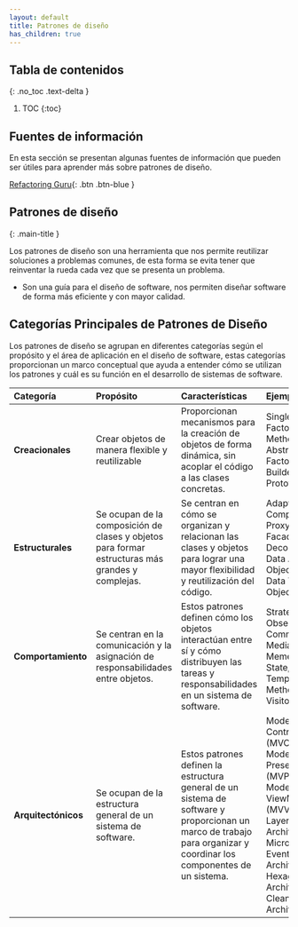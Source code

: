 ```yaml
---
layout: default
title: Patrones de diseño
has_children: true
---
```


## Tabla de contenidos
{: .no_toc .text-delta }

1. TOC
{:toc}

## **Fuentes de información**
En esta sección se presentan algunas fuentes de información que pueden ser útiles para aprender más sobre patrones de diseño.

[Refactoring Guru](#){: .btn .btn-blue }

## **Patrones de diseño**
{: .main-title }

Los patrones de diseño son una herramienta que nos permite reutilizar soluciones a problemas comunes, de esta forma se evita tener que reinventar la rueda cada vez que se presenta un problema. 

- Son una guía para el diseño de software, nos permiten diseñar software de forma más eficiente y con mayor calidad.

## **Categorías Principales de Patrones de Diseño**

Los patrones de diseño se agrupan en diferentes categorías según el propósito y el área de aplicación en el diseño de software, estas categorías proporcionan un marco conceptual que ayuda a entender cómo se utilizan los patrones y cuál es su función en el desarrollo de sistemas de software.

| Categoría | Propósito | Características | Ejemplos |
| :------- | :------- | :------- | :------- |
| **Creacionales** | Crear objetos de manera flexible y reutilizable | Proporcionan mecanismos para la creación de objetos de forma dinámica, sin acoplar el código a las clases concretas. | Singleton, Factory Method, Abstract Factory, Builder, Prototype |
| **Estructurales** | Se ocupan de la composición de clases y objetos para formar estructuras más grandes y complejas. | Se centran en cómo se organizan y relacionan las clases y objetos para lograr una mayor flexibilidad y reutilización del código. | Adapter, Composite, Proxy, Facade, Decorator, Data Access Object (DAO), Data Transfer Object (DTO). |
| **Comportamiento** | Se centran en la comunicación y la asignación de responsabilidades entre objetos. | Estos patrones definen cómo los objetos interactúan entre sí y cómo distribuyen las tareas y responsabilidades en un sistema de software. | Strategy, Observer, Command, Mediator, Memento, State, Template Method, Visitor. |
| **Arquitectónicos** | Se ocupan de la estructura general de un sistema de software. | Estos patrones definen la estructura general de un sistema de software y proporcionan un marco de trabajo para organizar y coordinar los componentes de un sistema. | Model-View-Controller (MVC), Model-View-Presenter (MVP), Model-View-ViewModel (MVVM), Layered Architecture, Microservices, Event-Driven Architecture, Hexagonal Architecture, Clean Architecture. |